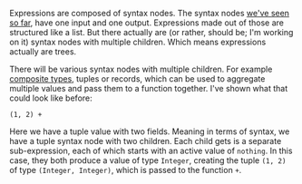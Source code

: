 Expressions are composed of syntax nodes. The syntax nodes
[we've seen so far](/daily/2025-02-19), have one input and one output.
Expressions made out of those are structured like a list. But there actually are
(or rather, should be; I'm working on it) syntax nodes with multiple children.
Which means expressions actually are trees.

There will be various syntax nodes with multiple children. For example
[composite types](/daily/2025-02-10), tuples or records, which can be used to
aggregate multiple values and pass them to a function together. I've shown what
that could look like before:

```
(1, 2) +
```

Here we have a tuple value with two fields. Meaning in terms of syntax, we have
a tuple syntax node with two children. Each child gets is a separate
sub-expression, each of which starts with an active value of `nothing`. In this
case, they both produce a value of type `Integer`, creating the tuple `(1, 2)`
of type `(Integer, Integer)`, which is passed to the function `+`.
